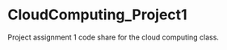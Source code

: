 CloudComputing_Project1
=======================

Project assignment 1 code share for the cloud computing class.
